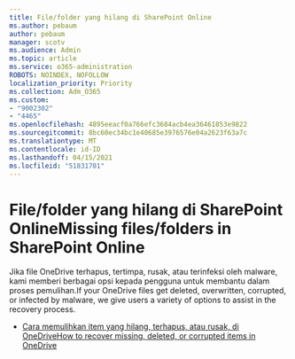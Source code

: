 ```yaml
---
title: File/folder yang hilang di SharePoint Online
ms.author: pebaum
author: pebaum
manager: scotv
ms.audience: Admin
ms.topic: article
ms.service: o365-administration
ROBOTS: NOINDEX, NOFOLLOW
localization_priority: Priority
ms.collection: Adm_O365
ms.custom:
- "9002302"
- "4465"
ms.openlocfilehash: 4895eeacf0a766efc3684acb4ea36461853e9822
ms.sourcegitcommit: 8bc60ec34bc1e40685e3976576e04a2623f63a7c
ms.translationtype: MT
ms.contentlocale: id-ID
ms.lasthandoff: 04/15/2021
ms.locfileid: "51831701"
---
```

# <a name="missing-filesfolders-in-sharepoint-online"></a><span data-ttu-id="46163-102">File/folder yang hilang di SharePoint Online</span><span class="sxs-lookup"><span data-stu-id="46163-102">Missing files/folders in SharePoint Online</span></span>

<span data-ttu-id="46163-103">Jika file OneDrive terhapus, tertimpa, rusak, atau terinfeksi oleh malware, kami memberi berbagai opsi kepada pengguna untuk membantu dalam proses pemulihan.</span><span class="sxs-lookup"><span data-stu-id="46163-103">If your OneDrive files get deleted, overwritten, corrupted, or infected by malware, we give users a variety of options to assist in the recovery process.</span></span>

- [<span data-ttu-id="46163-104">Cara memulihkan item yang hilang, terhapus, atau rusak, di OneDrive</span><span class="sxs-lookup"><span data-stu-id="46163-104">How to recover missing, deleted, or corrupted items in OneDrive</span></span>](https://go.microsoft.com/fwlink/?linkid=2125166)
